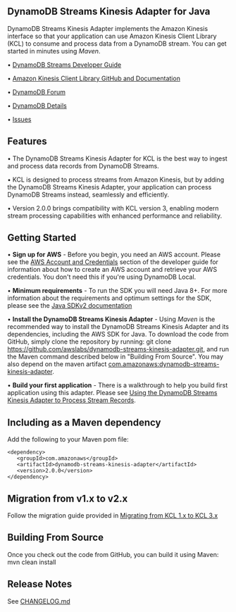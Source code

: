 ## DynamoDB Streams Kinesis Adapter for Java
DynamoDB Streams Kinesis Adapter implements the Amazon Kinesis interface so that your application can use Amazon Kinesis Client Library \(KCL\) to consume and process data from a DynamoDB stream. You can get started in minutes using *Maven*.

• [DynamoDB Streams Developer Guide][1]

• [Amazon Kinesis Client Library GitHub and Documentation][2]

• [DynamoDB Forum][3]

• [DynamoDB Details][4]

• [Issues][5]

## Features
• The DynamoDB Streams Kinesis Adapter for KCL is the best way to ingest and process data records from DynamoDB Streams.

• KCL is designed to process streams from Amazon Kinesis, but by adding the DynamoDB Streams Kinesis Adapter, your application can process DynamoDB Streams instead, seamlessly and efficiently.

• Version 2.0.0 brings compatibility with KCL version 3, enabling modern stream processing capabilities with enhanced performance and reliability.

## Getting Started
• **Sign up for AWS** - Before you begin, you need an AWS account. Please see the [AWS Account and Credentials][6] section of the developer guide for information about how to create an AWS account and retrieve your AWS credentials. You don't
need this if you're using DynamoDB Local.

• **Minimum requirements** - To run the SDK you will need Java 8+. For more information about the requirements and optimum settings for the SDK, please see the [Java SDKv2 documentation][7]

• **Install the DynamoDB Streams Kinesis Adapter** - Using _Maven_ is the recommended way to install the DynamoDB Streams Kinesis Adapter and its dependencies, including the AWS SDK for Java. To download the code from GitHub, simply clone the
repository by running: git clone https://github.com/awslabs/dynamodb-streams-kinesis-adapter.git, and run the Maven command described below in "Building From Source". You may also depend on the maven artifact [com.amazonaws:dynamodb-streams-
kinesis-adapter][8].

• **Build your first application** - There is a walkthrough to help you build first application using this adapter. Please see [Using the DynamoDB Streams Kinesis Adapter to Process Stream Records][9].

## Including as a Maven dependency
Add the following to your Maven pom file:

```
<dependency>
   <groupId>com.amazonaws</groupId>
   <artifactId>dynamodb-streams-kinesis-adapter</artifactId>
   <version>2.0.0</version>
</dependency>
```

## Migration from v1.x to v2.x
Follow the migration guide provided in [Migrating from KCL 1.x to KCL 3.x](https://docs.aws.amazon.com/amazondynamodb/latest/developerguide/streams-migrating-kcl.html)

## Building From Source
Once you check out the code from GitHub, you can build it using Maven: mvn clean install

## Release Notes

See [CHANGELOG.md](CHANGELOG.md)


[1]: https://docs.aws.amazon.com/amazondynamodb/latest/developerguide/Streams.html
[2]: https://github.com/awslabs/amazon-kinesis-client
[3]: https://developer.amazonwebservices.com/connect/forum.jspa?forumID=131
[4]: https://aws.amazon.com/dynamodb
[5]: https://github.com/awslabs/dynamodb-streams-kinesis-adapter/issues
[6]: https://docs.aws.amazon.com/AWSSdkDocsJava/latest/DeveloperGuide/java-dg-setup.html
[7]: https://docs.aws.amazon.com/sdk-for-java/latest/developer-guide/home.html
[8]: http://mvnrepository.com/artifact/com.amazonaws/dynamodb-streams-kinesis-adapter
[9]: https://docs.aws.amazon.com/amazondynamodb/latest/developerguide/Streams.KCLAdapter.html
